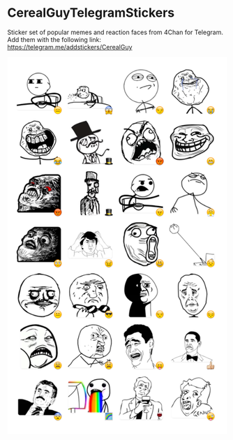 # CerealGuyTelegramStickers

Sticker set of popular memes and reaction faces from 4Chan for Telegram. Add them with the following link: https://telegram.me/addstickers/CerealGuy

![Ceral Guy sticker set preview](https://raw.githubusercontent.com/alfonsomunozpomer/CerealGuyTelegramStickers/master/Preview.png  "Ceral Guy sticker set preview")
